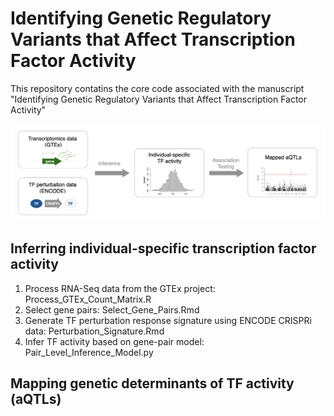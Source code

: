 # Identifying Genetic Regulatory Variants that Affect Transcription Factor Activity
This repository contatins the core code associated with the manuscript "Identifying Genetic Regulatory Variants that Affect Transcription Factor Activity"

![Outline](https://github.com/xl27/GTEx_aQTLs/blob/main/images/Fig1A.png)

## Inferring individual-specific transcription factor activity

1) Process RNA-Seq data from the GTEx project:
Process_GTEx_Count_Matrix.R	
2) Select gene pairs:
Select_Gene_Pairs.Rmd
3) Generate TF perturbation response signature using ENCODE CRISPRi data:
Perturbation_Signature.Rmd	
4) Infer TF activity based on gene-pair model:
Pair_Level_Inference_Model.py	

## Mapping genetic determinants of TF activity (aQTLs)
